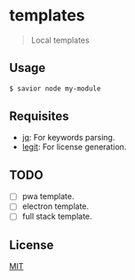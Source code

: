 templates
=========

> Local templates

## Usage

```bash
$ savior node my-module
```

## Requisites

- [jq][jq]: For keywords parsing.
- [legit][legit]: For license generation.

## TODO

- [ ] pwa template.
- [ ] electron template.
- [ ] full stack template.

## License
[MIT](/license)

[jq]: https://stedolan.github.io/jq/
[legit]: https://github.com/captainsafia/legit
